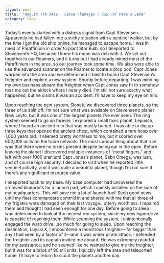 ```yaml
---
layout: post
title:  "August 7th 3419 | Lance Flanagan | USS For Pete's Sake"
category: logs
---
```


<p>Today’s events started with a distress signal from Capt Stevensen. Apparently he had fallen into a sticky situation with a sentinel walker, but by the time I got the old ship online, he managed to escape home. I was in need of Paraffinium in order to plant Star Bulb, so I teleported to Stevensen’s HQ, because I knew his moon was rich with it. We set out together in our Roamers, and it turns out I had already mined most of the Paraffinium in the area, so our journey took some time. We also were able to use the advanced scanner on the Roamer to locate a drop pod! Capt Jones warped into the area and we determined it best to board Capt Stevensen’s freighter and explore a new system. Shortly before departing, I was minding my own business aboard the freighter when Capt Jones saw fit to somehow toss me out the airlock where I nearly died. I’m still not sure exactly what happened, but he claims it was an accident. I’ll have to keep my eye on him.</p>

<p>Upon reaching the new system, Sionek, we discovered three planets, so the three of us split off. I’m not sure what was available on Stevensen’s planet New Leyto, but it was one of the largest planets I’ve ever seen. The ring system seemed to go on forever. I explored a small toxic planet, Lepusch, where I found an ancient ruin that was mostly buried. I was able to dig up three keys that opened the ancient chest, which contained a rare hoop over 1,000 years old. It seemed pretty worthless to me, but it scored over 600,000 units on the trade network. The most curious thing about that ruin was that there were no toxins present despite being out in the open. Before leaving the planet I discovered multiple instances of “metal fingers,” and I left with over 1000 uranium! Capt Jones’s planet, Sabn Omega, was lush, and of course high security. I decided to visit when he reported little sentinel activity, and it was quite a beautiful planet, though I’m not sure if there’s any significant resource value.</p>

<p>I teleported back to my base. My base computer had uncovered the archived blueprints for a launch pad, which I quickly installed on the side of my headquarters. This will save me a lot of launch fuel! Such good news until my fleet commanders comm’d in and shared with me that all three of my frigates were damaged on their last voyage...utterly worthless. I repaired them and thought I had seen enough for one day. Before going to sleep I was determined to look at the nearest red system, since my new hyperdrive is capable of reaching them. While scanning the system, I unintentionally engaged the warp drive...so much for going to sleep. Upon reaching the destination, Luyski X, I encountered a monstrous freighter—far bigger than any I had seen by a factor of 3—and it was under pirate attack. I defended the freighter and its captain invited me aboard. He was extremely grateful for my assistance, and he seemed like he wanted to give me the freighter, but it was for a price of 90 mil units. I quickly left the area and teleported home. I’ll have to return to scout the planets another day.</p>

<!--more-->



